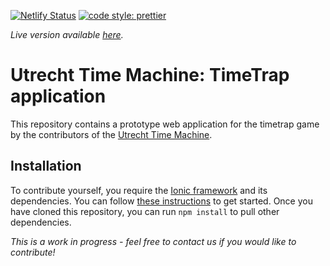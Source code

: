 [![Netlify Status](https://api.netlify.com/api/v1/badges/90af5981-f014-4620-9743-fba3609e4627/deploy-status)](https://app.netlify.com/sites/thirsty-darwin-e12ee0/deploys) [![code style: prettier](https://img.shields.io/badge/code_style-prettier-ff69b4.svg?style=flat-square)](https://github.com/prettier/prettier)

_Live version available [here](https://timetrap.livingpasts.com/)._

# Utrecht Time Machine: TimeTrap application

This repository contains a prototype web application for the timetrap game by the contributors of the [Utrecht Time Machine](http://utrechttimemachine.nl/).

## Installation

To contribute yourself, you require the [Ionic framework](https://ionicframework.com/) and its dependencies.
You can follow [these instructions](<(https://ionicframework.com/docs/installation/cli)>) to get started.
Once you have cloned this repository, you can run `npm install` to pull other dependencies.

_This is a work in progress - feel free to contact us if you would like to contribute!_
